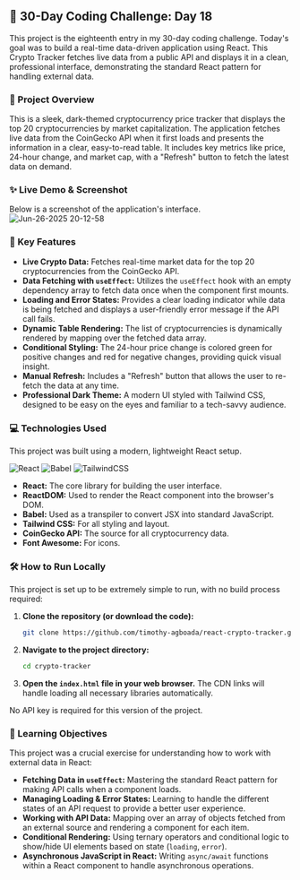 ## 🚀 30-Day Coding Challenge: Day 18

This project is the eighteenth entry in my 30-day coding challenge. Today's goal was to build a real-time data-driven application using React. This Crypto Tracker fetches live data from a public API and displays it in a clean, professional interface, demonstrating the standard React pattern for handling external data.

### 📖 Project Overview

This is a sleek, dark-themed cryptocurrency price tracker that displays the top 20 cryptocurrencies by market capitalization. The application fetches live data from the CoinGecko API when it first loads and presents the information in a clear, easy-to-read table. It includes key metrics like price, 24-hour change, and market cap, with a "Refresh" button to fetch the latest data on demand.

### ✨ Live Demo & Screenshot

Below is a screenshot of the application's interface.
![Jun-26-2025 20-12-58](https://github.com/user-attachments/assets/315af14e-71f0-4b74-bef6-c79642dee5fa)


### 🌟 Key Features

* **Live Crypto Data:** Fetches real-time market data for the top 20 cryptocurrencies from the CoinGecko API.
* **Data Fetching with `useEffect`:** Utilizes the `useEffect` hook with an empty dependency array to fetch data once when the component first mounts.
* **Loading and Error States:** Provides a clear loading indicator while data is being fetched and displays a user-friendly error message if the API call fails.
* **Dynamic Table Rendering:** The list of cryptocurrencies is dynamically rendered by mapping over the fetched data array.
* **Conditional Styling:** The 24-hour price change is colored green for positive changes and red for negative changes, providing quick visual insight.
* **Manual Refresh:** Includes a "Refresh" button that allows the user to re-fetch the data at any time.
* **Professional Dark Theme:** A modern UI styled with Tailwind CSS, designed to be easy on the eyes and familiar to a tech-savvy audience.

### 💻 Technologies Used

This project was built using a modern, lightweight React setup.

![React](https://img.shields.io/badge/react-%2320232a.svg?style=for-the-badge&logo=react&logoColor=%2361DAFB)
![Babel](https://img.shields.io/badge/Babel-%23F9DC3e.svg?style=for-the-badge&logo=babel&logoColor=black)
![TailwindCSS](https://img.shields.io/badge/tailwindcss-%2338B2AC.svg?style=for-the-badge&logo=tailwind-css&logoColor=white)

* **React:** The core library for building the user interface.
* **ReactDOM:** Used to render the React component into the browser's DOM.
* **Babel:** Used as a transpiler to convert JSX into standard JavaScript.
* **Tailwind CSS:** For all styling and layout.
* **CoinGecko API:** The source for all cryptocurrency data.
* **Font Awesome:** For icons.

### 🛠️ How to Run Locally

This project is set up to be extremely simple to run, with no build process required:

1.  **Clone the repository (or download the code):**
    ```bash
    git clone https://github.com/timothy-agboada/react-crypto-tracker.git
    ```
2.  **Navigate to the project directory:**
    ```bash
    cd crypto-tracker
    ```
3.  **Open the `index.html` file in your web browser.** The CDN links will handle loading all necessary libraries automatically.

No API key is required for this version of the project.

### 🎯 Learning Objectives

This project was a crucial exercise for understanding how to work with external data in React:

* **Fetching Data in `useEffect`:** Mastering the standard React pattern for making API calls when a component loads.
* **Managing Loading & Error States:** Learning to handle the different states of an API request to provide a better user experience.
* **Working with API Data:** Mapping over an array of objects fetched from an external source and rendering a component for each item.
* **Conditional Rendering:** Using ternary operators and conditional logic to show/hide UI elements based on state (`loading`, `error`).
* **Asynchronous JavaScript in React:** Writing `async/await` functions within a React component to handle asynchronous operations.
